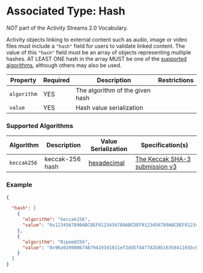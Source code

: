 # Associated Type: Hash

*NOT* part of the Activity Streams 2.0 Vocabulary.

Activity objects linking to external content such as audio, image or video files must include a `"hash"` field for users to validate linked content.
The value of this `"hash"` field must be an array of objects representing multiple hashes.
AT LEAST ONE hash in the array MUST be one of the [supported algorithms](#supported-algorithms), although others may also be used.

| Property | Required | Description | Restrictions |
| --- | --- | --- | --- |
| `algorithm` | YES | The algorithm of the given hash | |
| `value` | YES | Hash value serialization | |

### Supported Algorithms

| Algorithm | Description | Value Serialization | Specification(s) |
| --- | --- | --- | --- |
| `keccak256` | keccak-256 hash | [hexadecimal](../../DSNP/Serializations.md#hexadecimal) | [The Keccak SHA-3 submission v3](https://keccak.team/files/Keccak-submission-3.pdf) |

### Example

```json
{

  "hash": [
    {
      "algorithm": "keccak256",
      "value": "0x1234567890ABCDEF0123456789ABCDEF0123456789ABCDEF0123456789ABCDEF"
    },
    {
      "algorithm": "Ripemd256",
      "value": "0x96a9209006748794193d1811ef2dd5f447782b8b1635841165bc031bb3db64da"
    }
  ]
}
```
